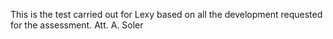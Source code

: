 This is the test carried out for Lexy based on all the development requested for the assessment.
Att. A. Soler
